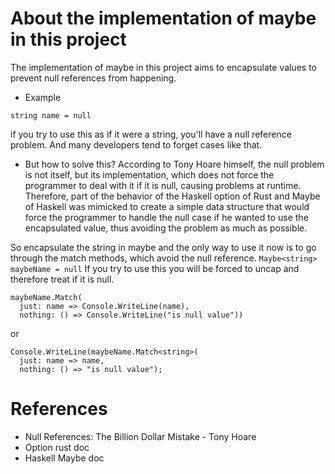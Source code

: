 # About the implementation of maybe in this project
The implementation of maybe in this project aims to encapsulate values to prevent null references from happening.

* Example

```string name = null``` 

if you try to use this as if it were a string, you'll have a null reference problem. And many developers tend to forget cases like that.
* But how to solve this? 
According to Tony Hoare himself, the null problem is not itself, but its implementation, which does not force the programmer to deal with it if it is null, causing problems at runtime. Therefore, part of the behavior of the Haskell option of Rust and Maybe of Haskell was mimicked to create a simple data structure that would force the programmer to handle the null case if he wanted to use the encapsulated value, thus avoiding the problem as much as possible.

So encapsulate the string in maybe and the only way to use it now is to go through the match methods, which avoid the null reference.
`Maybe<string> maybeName = null`
If you try to use this you will be forced to uncap and therefore treat if it is null.

```
maybeName.Match(
  just: name => Console.WriteLine(name), 
  nothing: () => Console.WriteLine("is null value"))
```
or
```
Console.WriteLine(maybeName.Match<string>(
  just: name => name, 
  nothing: () => "is null value");
```
  
# References 
- Null References: The Billion Dollar Mistake - Tony Hoare
- Option rust doc
- Haskell Maybe doc
